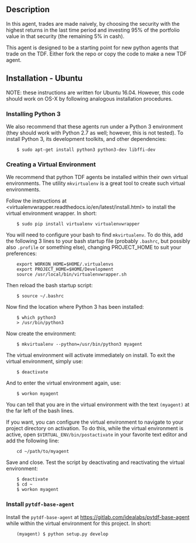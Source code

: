 ## Description ##

In this agent, trades are made naively, by choosing the security with the 
highest returns in the last time period and investing 95% of the portfolio value 
in that security (the remaining 5% in cash). 

This agent is designed to be a starting point for new python agents that trade
on the TDF. Either fork the repo or copy the code to make a new TDF agent.

## Installation - Ubuntu

NOTE: these instructions are written for Ubuntu 16.04. However, this code should
work on OS-X by following analogous installation procedures.

### Installing Python 3 ###

We also recommend that these agents run under a Python 3 environment (they 
should work with Python 2.7 as well; however, this is not tested). To install
Python 3, its development toolkits, and other dependencies:

        $ sudo apt-get install python3 python3-dev libffi-dev
        
### Creating a Virtual Environment ###

We recommend that python TDF agents be installed within their own virtual 
environments. The utility `mkvirtualenv` is a great tool to create such 
virtual environments. 

Follow the instructions at 
<virtualenvwrapper.readthedocs.io/en/latest/install.html> to install the 
virtual environment wrapper. In short:

        $ sudo pip install virtualenv virtualenvwrapper
        
You will need to configure your bash to find `mkvirtualenv`. To do this, add 
the following 3 lines to your bash startup file (probably `.bashrc`, but 
possibly also `.profile` or something else), changing PROJECT_HOME to suit 
your preferences:

        export WORKON_HOME=$HOME/.virtualenvs
        export PROJECT_HOME=$HOME/Development
        source /usr/local/bin/virtualenvwrapper.sh
    
Then reload the bash startup script:

        $ source ~/.bashrc
        
Now find the location where Python 3 has been installed:

        $ which python3
        > /usr/bin/python3
        
Now create the environment:

        $ mkvirtualenv --python=/usr/bin/python3 myagent
        
The virtual environment will activate immediately on install. To exit the
virtual environment, simply use:

        $ deactivate
        
And to enter the virtual environment again, use:

        $ workon myagent
        
You can tell that you are in the virtual environment with the text `(myagent)`
at the far left of the bash lines.
        
If you want, you can configure the virtual environment to navigate to your
project directory on activation. To do this, while the virtual environment is
active, open `$VIRTUAL_ENV/bin/postactivate` in your favorite text editor and
add the following line:

        cd ~/path/to/myagent
        
Save and close. Test the script by deactivating and reactivating the virtual
environment:

        $ deactivate
        $ cd ~
        $ workon myagent
        
### Install `pytdf-base-agent`

Install the `pytdf-base-agent` at <https://gitlab.com/idealabs/pytdf-base-agent>
while within the virtual environment for this project. In short:

        (myagent) $ python setup.py develop